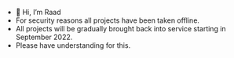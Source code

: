 - 👋 Hi, I’m Raad
- For security reasons all projects have been taken offline.
- All projects will be gradually brought back into service starting in September 2022.
- Please have understanding for this.

<!---
Raadrsr/Raadrsr is a ✨ special ✨ repository because its `README.md` (this file) appears on your GitHub profile.
You can click the Preview link to take a look at your changes.
--->

